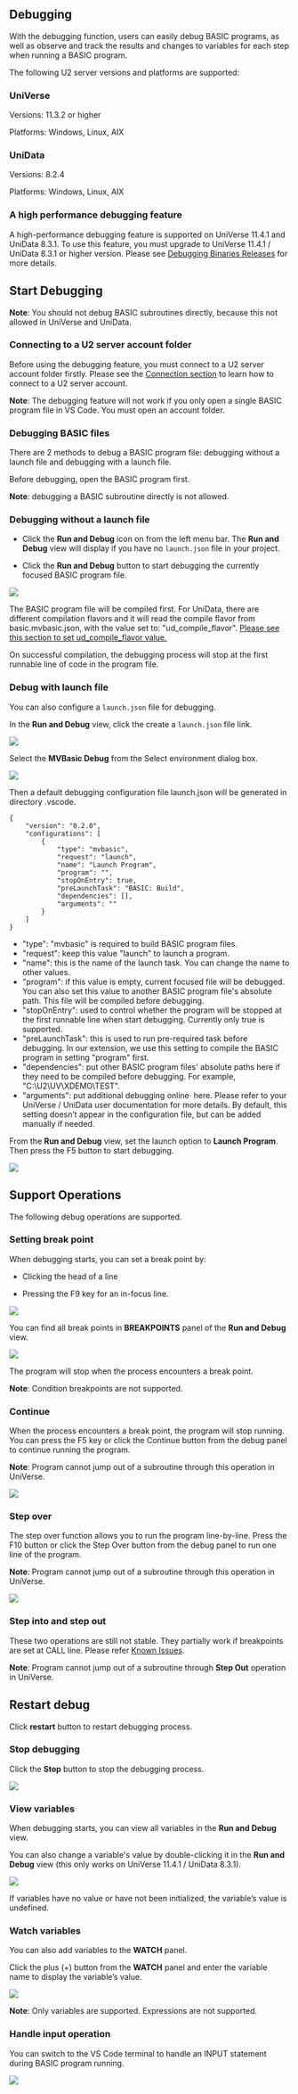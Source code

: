 ## Debugging

With the debugging function, users can easily debug BASIC programs, as well as observe and track the results and changes to variables for each step when running a BASIC program. 

The following U2 server versions and platforms are supported:

### UniVerse

Versions: 11.3.2 or higher

Platforms: Windows, Linux, AIX

### UniData

Versions: 8.2.4

Platforms: Windows, Linux, AIX

### A high performance debugging feature

A high-performance debugging feature is supported on UniVerse 11.4.1 and UniData 8.3.1. To use this feature, you must upgrade to UniVerse 11.4.1 / UniData 8.3.1 or higher version. Please see [Debugging Binaries Releases](./DAPRelease.md) for more details.

## Start Debugging

**Note**: You should not debug BASIC subroutines directly, because this not allowed in UniVerse and UniData.

### Connecting to a U2 server account folder

Before using the debugging feature, you must connect to a U2 server account folder firstly. Please see the [Connection section](./Connection.md) to learn how to connect to a U2 server account.

**Note**: The debugging feature will not work if you only open a single BASIC program file in VS Code. You must open an account folder.

### Debugging BASIC files

There are 2 methods to debug a BASIC program file: debugging without a launch file and debugging with a launch file.

Before debugging, open the BASIC program first.

**Note**: debugging a BASIC subroutine directly is not allowed.

### Debugging without a launch file

 - Click the **Run and Debug** icon on from the left menu bar. The **Run and Debug** view will display if you have no `launch.json` file in your project.

 - Click the **Run and Debug** button to start debugging the currently focused BASIC program file. 

![](../img/run_and_debug.png)

The BASIC program file will be compiled first.
For UniData, there are different compilation flavors and it will read the compile flavor from basic.mvbasic.json, with the value set to: "ud_compile_flavor". [Please see this section to set ud_compile_flavor value.](./Compile.md#unidata-compile-flavor-in-basicmvbasicjson-file)
 
On successful compilation, the debugging process will stop at the first runnable line of code in the program file.

### Debug with launch file

You can also configure a `launch.json` file for debugging.

In the **Run and Debug** view, click the create a `launch.json` file link. 

![](../img/debug_launch_file.png)

Select the **MVBasic Debug** from the Select environment dialog box.

![](../img/debug_type.png)

Then a default debugging configuration file launch.json will be generated in directory .vscode.

```
{
    "version": "0.2.0",
    "configurations": [
        {
            "type": "mvbasic",
            "request": "launch",
            "name": "Launch Program",
            "program": "",
            "stopOnEntry": true,
            "preLaunchTask": "BASIC: Build",
            "dependencies": [], 
            "arguments": ""
        }
    ]
}
```

 - "type": "mvbasic" is required to build BASIC program files.
 - "request": keep this value "launch" to launch a program.
 - "name": this is the name of the launch task. You can change the name to other values.
 - "program": if this value is empty, current focused file will be debugged. You can also set this value to another BASIC program file's absolute path. This file will be compiled before debugging.
 - "stopOnEntry": used to control whether the program will be stopped at the first runnable line when start debugging. Currently only true is supported.
 - "preLaunchTask": this is used to run pre-required task before debugging. In our extension, we use this setting to compile the BASIC program in setting "program" first.
 - "dependencies": put other BASIC program files' absolute paths here if they need to be compiled before debugging. For example, "C:\U2\UV\XDEMO\TEST". 
 - "arguments": put additional debugging online· here. Please refer to your UniVerse / UniData user documentation for more details. By default, this setting doesn’t appear in the configuration file, but can be added manually if needed.

From the **Run and Debug** view, set the launch option to **Launch Program**. Then press the F5 button to start debugging. 

![](../img/debug_launch_program.png)

## Support Operations

The following debug operations are supported.

### Setting break point

When debugging starts, you can set a break point by:

 - Clicking the  head of a line

 - Pressing the F9 key for an in-focus line.

![](../img/debug_set_breakpoint.png)

You can find all break points in **BREAKPOINTS** panel of the **Run and Debug** view.

![](../img/debug_breakpoints_view.png)

The program will stop when the process encounters a break point.

**Note**: Condition breakpoints are not supported.

### Continue

When the process encounters a break point, the program will stop running. You can press the F5 key or click the Continue button from the debug panel to continue running the program. 

**Note**: Program cannot jump out of a subroutine through this operation in UniVerse.

![](../img/debug_continue.png)

### Step over

The step over function allows you to run the program line-by-line. Press the F10 button or click the Step Over button from the debug panel to run one line of the program.

**Note**: Program cannot jump out of a subroutine through this operation in UniVerse.

![](../img/debug_step_over.png)

### Step into and step out

These two operations are still not stable. They partially work if breakpoints are set at CALL line. Please refer [Known Issues](./KnownIssues.md).

**Note**: Program cannot jump out of a subroutine through **Step Out** operation in UniVerse.

## Restart debug

Click **restart** button to restart debugging process.

### Stop debugging

Click the **Stop** button to stop the debugging process.

![](../img/debug_stop.png)

### View variables

When debugging starts, you can view all variables in the **Run and Debug** view. 

You can also change a variable's value by double-clicking it in the **Run and Debug** view (this only works on UniVerse 11.4.1 / UniData 8.3.1).

![](../img/debug_variables.png)

If variables have no value or have not been initialized, the variable’s value is undefined.

### Watch variables

You can also add variables to the **WATCH** panel.

Click the plus (+) button from the **WATCH** panel and enter the variable name to display the variable’s value.

![](../img/debug_add_watch.png)

**Note**: Only variables are supported. Expressions are not supported.

### Handle input operation

You can switch to the VS Code terminal to handle an INPUT statement during BASIC program running. 

![](../img/debug_input.png)
